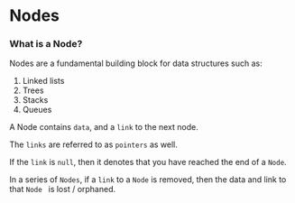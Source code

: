 # Nodes
<h3>What is a Node?</h3>
<p>Nodes are a fundamental building block for data structures such as:</p>
<ol>
    <li>Linked lists</li>
    <li>Trees</li>
    <li>Stacks</li>
    <li>Queues</li>
</ol>
<p>A Node contains <code>data</code>, and a <code>link</code> to the next node.</p>
<p>The <code>links</code> are referred to as <code>pointers</code> as well.</p>
<p>If the <code>link</code> is <code>null</code>, then it denotes that you have reached the end of a <code>Node</code>.</p>
<p>In a series of <code>Nodes</code>, if a <code>link</code> to a <code>Node</code> is removed, then the data and link to that <code>Node </code> is lost / orphaned.</p>